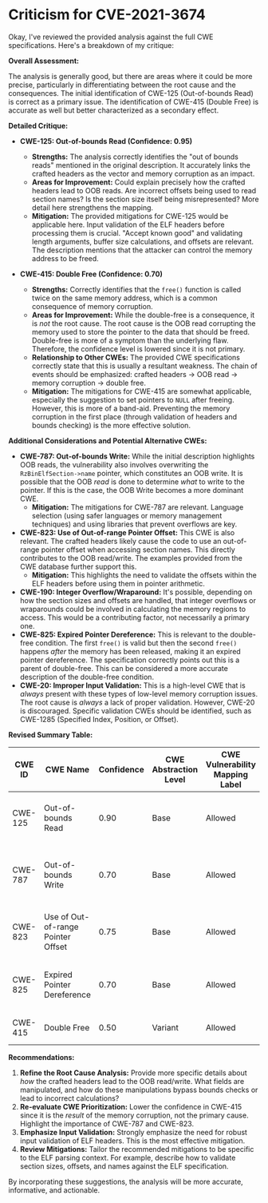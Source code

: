 # Criticism for CVE-2021-3674

Okay, I've reviewed the provided analysis against the full CWE specifications. Here's a breakdown of my critique:

**Overall Assessment:**

The analysis is generally good, but there are areas where it could be more precise, particularly in differentiating between the root cause and the consequences. The initial identification of CWE-125 (Out-of-bounds Read) is correct as a primary issue. The identification of CWE-415 (Double Free) is accurate as well but better characterized as a secondary effect.

**Detailed Critique:**

*   **CWE-125: Out-of-bounds Read (Confidence: 0.95)**
    *   **Strengths:** The analysis correctly identifies the "out of bounds reads" mentioned in the original description. It accurately links the crafted headers as the vector and memory corruption as an impact.
    *   **Areas for Improvement:** Could explain precisely how the crafted headers lead to OOB reads. Are incorrect offsets being used to read section names? Is the section size itself being misrepresented? More detail here strengthens the mapping.
    *   **Mitigation:** The provided mitigations for CWE-125 would be applicable here. Input validation of the ELF headers before processing them is crucial. "Accept known good" and validating length arguments, buffer size calculations, and offsets are relevant. The description mentions that the attacker can control the memory address to be freed.

*   **CWE-415: Double Free (Confidence: 0.70)**
    *   **Strengths:** Correctly identifies that the `free()` function is called twice on the same memory address, which is a common consequence of memory corruption.
    *   **Areas for Improvement:** While the double-free is a consequence, it is *not* the root cause. The root cause is the OOB read corrupting the memory used to store the pointer to the data that should be freed. Double-free is more of a symptom than the underlying flaw. Therefore, the confidence level is lowered since it is not primary.
    *   **Relationship to Other CWEs:** The provided CWE specifications correctly state that this is usually a resultant weakness. The chain of events should be emphasized: crafted headers -> OOB read -> memory corruption -> double free.
    *   **Mitigation:**  The mitigations for CWE-415 are somewhat applicable, especially the suggestion to set pointers to `NULL` after freeing. However, this is more of a band-aid. Preventing the memory corruption in the first place (through validation of headers and bounds checking) is the more effective solution.

**Additional Considerations and Potential Alternative CWEs:**

*   **CWE-787: Out-of-bounds Write:** While the initial description highlights OOB reads, the vulnerability also involves overwriting the `RzBinElfSection->name` pointer, which constitutes an OOB write. It is possible that the OOB *read* is done to determine *what* to write to the pointer. If this is the case, the OOB Write becomes a more dominant CWE.
    *   **Mitigation:** The mitigations for CWE-787 are relevant. Language selection (using safer languages or memory management techniques) and using libraries that prevent overflows are key.
*   **CWE-823: Use of Out-of-range Pointer Offset:** This CWE is also relevant. The crafted headers likely cause the code to use an out-of-range pointer offset when accessing section names. This directly contributes to the OOB read/write. The examples provided from the CWE database further support this.
    *   **Mitigation:** This highlights the need to validate the offsets within the ELF headers before using them in pointer arithmetic.
*   **CWE-190: Integer Overflow/Wraparound:** It's possible, depending on how the section sizes and offsets are handled, that integer overflows or wraparounds could be involved in calculating the memory regions to access. This would be a contributing factor, not necessarily a primary one.
*   **CWE-825: Expired Pointer Dereference:** This is relevant to the double-free condition. The first `free()` is valid but then the second `free()` happens *after* the memory has been released, making it an expired pointer dereference. The specification correctly points out this is a parent of double-free. This can be considered a more accurate description of the double-free condition.
*   **CWE-20: Improper Input Validation:** This is a high-level CWE that is *always* present with these types of low-level memory corruption issues. The root cause is *always* a lack of proper validation. However, CWE-20 is discouraged. Specific validation CWEs should be identified, such as CWE-1285 (Specified Index, Position, or Offset).

**Revised Summary Table:**

| CWE ID | CWE Name | Confidence | CWE Abstraction Level | CWE Vulnerability Mapping Label | CWE-Vulnerability Mapping Notes |
|---|---|---|---|---|---|
| CWE-125 | Out-of-bounds Read | 0.90 | Base | Allowed | Primary CWE. The vulnerability involves reading data past the end of a buffer. |
| CWE-787 | Out-of-bounds Write | 0.70 | Base | Allowed | Secondary CWE. Invalid section headers may overwrite the `RzBinElfSection->name` pointer. |
| CWE-823 | Use of Out-of-range Pointer Offset | 0.75 | Base | Allowed | Secondary CWE. Crafted section headers likely cause out-of-range offsets. |
| CWE-825 | Expired Pointer Dereference | 0.70 | Base | Allowed | Secondary CWE. Describes the double-free as dereferencing expired memory. |
| CWE-415 | Double Free | 0.50 | Variant | Allowed | Consequence of memory corruption. |

**Recommendations:**

1.  **Refine the Root Cause Analysis:** Provide more specific details about *how* the crafted headers lead to the OOB read/write. What fields are manipulated, and how do these manipulations bypass bounds checks or lead to incorrect calculations?
2.  **Re-evaluate CWE Prioritization:** Lower the confidence in CWE-415 since it is the *result* of the memory corruption, not the primary cause. Highlight the importance of CWE-787 and CWE-823.
3.  **Emphasize Input Validation:** Strongly emphasize the need for robust input validation of ELF headers. This is the most effective mitigation.
4.  **Review Mitigations:** Tailor the recommended mitigations to be specific to the ELF parsing context. For example, describe how to validate section sizes, offsets, and names against the ELF specification.

By incorporating these suggestions, the analysis will be more accurate, informative, and actionable.